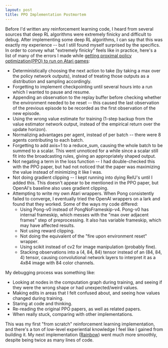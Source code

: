 ```yaml
---
layout: post
title: PPO Implementation Postmortem
---
```


Before I'd written any reinforcement learning code, I heard from several sources that deep RL algorithms were extremely finicky and difficult to debug.  After implementing some deep RL algorithms, I can say that this was exactly my experience -- but I still found myself surprised by the specifics.  In order to convey what "extremely finicky" feels like in practice, here's a list of many of the errors I made while [getting proximal policy optimization(PPO) to run on Atari games](https://github.com/coreystaten/deeprl-ppo):
* Deterministically choosing the next action to take (by taking a max over the policy network outputs), instead of treating those outputs as a distribution and sampling accordingly.
* Forgetting to implement checkpointing until several hours into a run which I wanted to pause and resume.
* Appending an observation to the replay buffer before checking whether the environment needed to be reset -- this caused the last observation of the previous episode to be recorded as the first observation of the new episode.
* Using the wrong value estimate for training (1-step backup from the value estimator network output, instead of the empirical return over the update horizon).
* Normalizing advantages per agent, instead of per batch -- there were 8 agents contributing to each batch.
* Forgetting to add axis=1 to a reduce_sum, causing the whole batch to be summed to a scalar.  This went unnoticed for a while since a scalar still fit into the broadcasting rules, giving an appropriately shaped output.
* Not negating a term in the loss function -- I had double-checked this with the PPO paper, but had not noticed that the paper was maximizing the value instead of minimizing it like I was.
* Not doing gradient clipping -- I kept running into dying RelU's until I added this.  This doesn't appear to be mentioned in the PPO paper, but OpenAI's baseline also uses gradient clipping.
* Attempting to write my own Atari wrappers.  When Pong consistently failed to converge, I eventually tried the OpenAI wrappers on a lark and found that they worked.  Some of the ways my code differed:
    * Using Pong-v0 instead of PongNoFrameskip-v4.  Pong-v0 has internal frameskip, which messes with the "max over adjacent frames" step of preprocessing.  It also has variable frameskip, which may have affected results.
    * Not using reward clipping.
    * Not doing the equivalent of the "fire upon environment reset" wrapper.
    * Using scikit instead of cv2 for image manipulation (probably fine).
    * Stacking observations into a (4, 84, 84) tensor instead of an (84, 84, 4) tensor, causing convolutional network layers to interpret it as a 4x84 image with 84 color channels.

My debugging process was something like:
* Looking at nodes in the computation graph during training, and seeing if they were the wrong shape or had unexpected/weird values.
* Making edits in areas that I felt confused about, and seeing how values changed during training.
* Staring at code and thinking.
* Re-reading the original PPO papers, as well as related papers.
* When really stuck, comparing with other implementations.

This was my first "from scratch" reinforcement learning implementation, and there's a ton of low-level experiential knowledge I feel like I gained from building it.  My next implementation ([Rainbow](https://github.com/coreystaten/deeprl-rainbow)) went much more smoothly, despite being twice as many lines of code.

